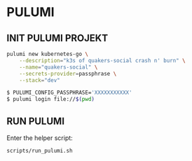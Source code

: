 PULUMI
======

INIT PULUMI PROJEKT
-------------------

```bash
pulumi new kubernetes-go \
	--description="k3s of quakers-social crash n' burn" \
	--name="quakers-social" \
	--secrets-provider=passphrase \
	--stack="dev"
```

```bash
$ PULUMI_CONFIG_PASSPHRASE='XXXXXXXXXXX'
$ pulumi login file://$(pwd)
```

RUN PULUMI
----------

Enter the helper script:

```bash
scripts/run_pulumi.sh
```
